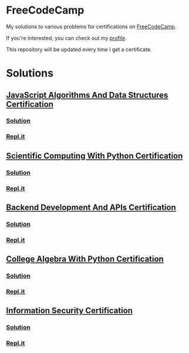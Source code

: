 # FreeCodeCamp

My solutions to various problems for certifications on [FreeCodeCamp](https://freecodecamp.org).

If you're interested, you can check out my [profile](https://freecodecamp.org/ret2christian).

This repository will be updated every time I get a certificate.

# Solutions

## [JavaScript Algorithms And Data Structures Certification](fixthislater.com)
### [Solution](fixthislater.com)
### [Repl.it](fixthislater.com)

## [Scientific Computing With Python Certification](fixthislater.com)
### [Solution](fixthislater.com)
### [Repl.it](fixthislater.com)

## [Backend Development And APIs Certification](fixthislater.com)
### [Solution](fixthislater.com)
### [Repl.it](fixthislater.com)

## [College Algebra With Python Certification](fixthislater.com)
### [Solution](fixthislater.com)
### [Repl.it](fixthislater.com)

## [Information Security Certification](fixthislater.com)
### [Solution](fixthislater.com)
### [Repl.it](fixthislater.com)

